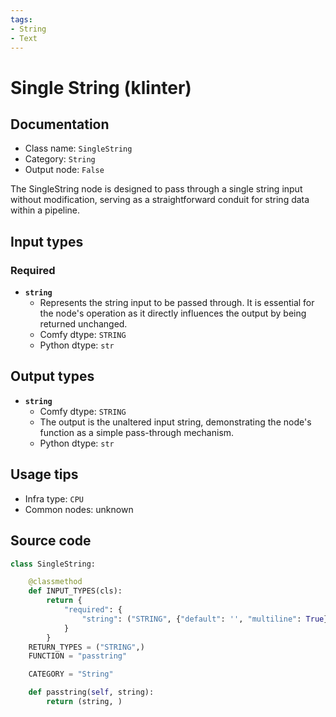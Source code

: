 ```yaml
---
tags:
- String
- Text
---
```


# Single String (klinter)
## Documentation
- Class name: `SingleString`
- Category: `String`
- Output node: `False`

The SingleString node is designed to pass through a single string input without modification, serving as a straightforward conduit for string data within a pipeline.
## Input types
### Required
- **`string`**
    - Represents the string input to be passed through. It is essential for the node's operation as it directly influences the output by being returned unchanged.
    - Comfy dtype: `STRING`
    - Python dtype: `str`
## Output types
- **`string`**
    - Comfy dtype: `STRING`
    - The output is the unaltered input string, demonstrating the node's function as a simple pass-through mechanism.
    - Python dtype: `str`
## Usage tips
- Infra type: `CPU`
- Common nodes: unknown


## Source code
```python
class SingleString:

    @classmethod
    def INPUT_TYPES(cls):
        return {
            "required": {
                "string": ("STRING", {"default": '', "multiline": True}),
            }
        }
    RETURN_TYPES = ("STRING",)
    FUNCTION = "passtring"

    CATEGORY = "String"

    def passtring(self, string):
        return (string, )

```
